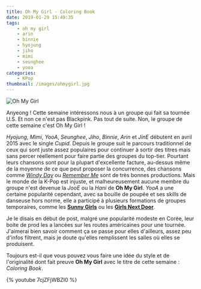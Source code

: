 ```yaml
---
title: Oh My Girl - Coloring Book
date: 2019-01-29 15:49:35
tags:
    - oh my girl
    - arin
    - binnie
    - hyojung
    - jiho
    - mimi
    - seunghee
    - yooa
categories:
    - KPop
thumbnail: /images/ohmygirl.jpg
---
```


![Oh My Girl](/images/ohmygirl.jpg)

Anyeong ! Cette semaine intéressons nous à un groupe qui fait sa tournée U.S. Et non ce n'est pas Blackpink. Pas tout de suite. Non, le groupe de cette semaine c'est Oh My Girl !

*Hyojung*, *Mimi*, *YooA*, *Seunghee*, *Jiho*, *Binnie*, *Arin* et *JinE* débutent en avril 2015 avec le single *Cupid*. Depuis le groupe suit le parcours traditionnel de ceux qui sont juste assez populaires pour continuer à sortir des titres mais sans percer réellement pour faire partie des groupes du top-tier. Pourtant leurs chansons sont pour la plupart d'excellente facture, au-dessus même de la moyenne de ce que peut proposer la concurrence, des chansons comme [*Windy Day*](https://www.youtube.com/watch?v=AJqhKWo89FQ) ou [*Remember Me*](https://www.youtube.com/watch?v=RrvdjyIL0fA) sont de très bonnes productions. Mais le monde de la K-Pop est injuste, et malheureusement aucune membre du groupe n'est devenue la *JooE* ou la *Hani* de **Oh My Girl**. *YooA* a une certaine popularité cependant, avec sa bouille de poupée et ses skills de danseuse hors norme, elle a participé à plusieurs formations de groupes temporaires, comme les [**Sunny Girls**](https://www.youtube.com/watch?v=oIYtYtIwhWg) ou les [**Girls Next Door**](https://www.youtube.com/watch?v=pxehTrUTo0A).

Je le disais en début de post, malgré une popularité modeste en Corée, leur boite de prod les a lancées sur les routes américaines pour une tournée. J'aimerai bien savoir comment ça se passe pour elles d'ailleurs, assez peu d'infos filtrent, mais je doute qu'elles remplissent les salles où elles se produisent.

Toujours est-il que vous pouvez vous faire une idée du style et de l'originalité dont fait preuve **Oh My Girl** avec le titre de cette semaine : *Coloring Book*.

{% youtube 7cjZFjWBZI0 %}
